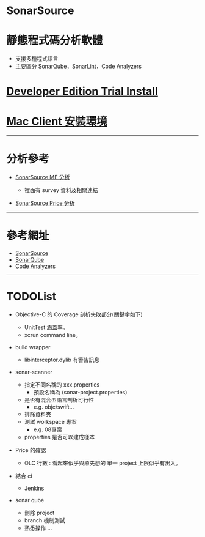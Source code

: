 # SonarSource

# 靜態程式碼分析軟體
 * 支援多種程式語言
 * 主要區分 SonarQube，SonarLint，Code Analyzers

# [Developer Edition Trial Install](./Developer_Edition/README.md)

# [Mac Client 安裝環境](./MacEnvInstall/README.md)

---
# 分析參考
 * [SonarSource ME 分析](https://docs.google.com/spreadsheets/d/10l0t31xGAcZTIaUls2cqtdzK03NYgGvtGsTJg2Y7ru0/edit#gid=37388302)
   * 裡面有 survey 資料及相關連結

 * [SonarSource Price 分析](https://docs.google.com/spreadsheets/d/10l0t31xGAcZTIaUls2cqtdzK03NYgGvtGsTJg2Y7ru0/edit#gid=1476733927)

---
# 參考網址
 * [SonarSource](https://www.sonarsource.com/)
 * [SonarQube](https://www.sonarsource.com/products/sonarqube/)
 * [Code Analyzers](https://www.sonarsource.com/products/codeanalyzers/)


---
# TODOList
 * Objective-C 的 Coverage 剖析失敗部分(關鍵字如下)
   * UnitTest 涵蓋率。
   * xcrun command line。

 * build wrapper
   * libinterceptor.dylib 有警告訊息

* sonar-scanner
  * 指定不同名稱的 xxx.properties
    * 預設名稱為 (sonar-project.properties)
  * 是否有混合型語言剖析可行性
    * e.g. objc/swift...
  * 排除資料夾
  * 測試 workspace 專案
    * e.g. 08專案
  * properties 是否可以建成樣本


* Price 的確認
  * OLC 行數 : 看起來似乎與原先想的 單一 project 上限似乎有出入。

* 結合 ci
  * Jenkins

* sonar qube
  * 刪除 project
  * branch 機制測試
  * 熟悉操作 ...
